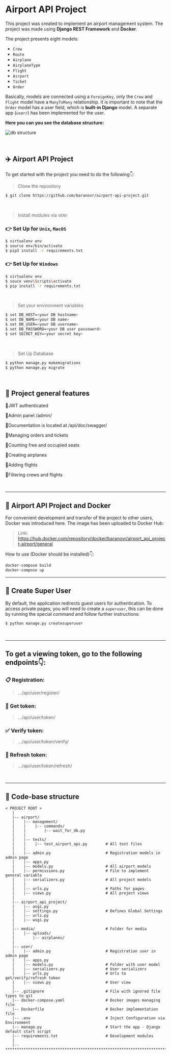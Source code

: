 # Airport API Project

This project was created to implement an airport management system.
The project was made using **Django REST Framework** and **Docker**.

The project presents eight models:
- `Crew`
- `Route`
- `Airplane`
- `AirplaneType`
- `Flight`
- `Airport`
- `Ticket`
- `Order`

Basically, models are connected using a `ForeignKey`, only the `Crew` and `Flight` model have a `ManyToMany` relationship.
It is important to note that the `Order` model has a user field, which is **built-in Django** model.
A separate app (`user/`) has been implemented for the user.

**Here you can you see the database structure:**

![db structure](https://media.mate.academy/airport_diagram_ce181e403f.png)

<br>
<h2>✈️ Airport API Project</h2>

To get started with the project you need to do the following👇:

> Clone the repository
```bash
$ git clone https://github.com/baranovr/airport-api-project.git
```

<br />

> Install modules via `VENV`  
### 👉 Set Up for `Unix`, `MacOS`
```bash
$ virtualenv env
$ source env/bin/activate
$ pip3 install -r requirements.txt
```

### 👉 Set Up for `Windows`
```bash
$ virtualenv env
$ souce venv\Scripts\activate
$ pip install -r requirements.txt
```

<br />

> Set your environment variables
```bash
$ set DB_HOST=<your DB hostname>
$ set DB_NAME=<your DB name>
$ set DB_USER=<your DB username>
$ set DB_PASSWORD=<your DB user passoword>
$ set SECRET_KEY=<your secret key>
```

<br />

> Set Up Database

```bash
$ python manage.py makemigrations
$ python manage.py migrate
```

<br>

## 📑 Project general features 
📍JWT authenticated

📍Admin panel /admin/

📍Documentation is located at /api/doc/swagger/

📍Managing orders and tickets

📍Counting free and occupied seats

📍Creating airplanes

📍Adding flights

📍Filtering crews and flights

<br>

<hr>

<h2>🐋 Airport API Project and Docker</h2>
For convenient development and transfer of the project to other users, Docker was introduced here.
The image has been uploaded to Docker Hub:

> Link: https://hub.docker.com/repository/docker/baranovr/airport_api_project-airport/general

How to use (Docker should be installed)👇:

```bash
docker-compose build
docker-compose up
```

<hr>

## 👤 Create Super User

By default, the application redirects guest users for authentication. 
To access private pages, you will need to create a `superuser`, this can be done by running the special command and follow further instructions:

```bash
$ python manage.py createsuperuser
```

<br />
<hr>

## To get a viewing token, go to the following endpoints👇:

### 📋 Registration:

> .../api/user/register/

### 🎫 Get token:

> .../api/user/token/

 ### ✅ Verify token:

> .../api/user/token/verify/

### 🔄 Refresh token:

> .../api/user/token/refresh/

<br>
<hr>


## 📂 Code-base structure
```angular2html
< PROJECT ROOT >
   |
   |-- airport/  
   |    |-- management/
   |    |    |-- commands/
   |    |        |-- wait_for_db.py
   |    |
   |    |-- tests/
   |    |    |-- test_airport_api.py        # All test files
   |    |
   |    |-- admin.py                        # Registration models in admin page 
   |    |-- apps.py
   |    |-- models.py                       # All airport models
   |    |-- permissions.py                  # File to implement general variable
   |    |-- serializers.py                  # All project models
   |    |
   |    |-- urls.py                         # Paths for pages
   |    |-- views.py                        # All project views
   |
   |-- airport_api_project/
   |    |-- asgi.py
   |    |-- settings.py                     # Defines Global Settings
   |    |-- urls.py
   |    |-- wsgi.py
   |    
   |-- media/                               # Folder for media
   |    |-- uploads/                        
   |        |-- airplanes/                  
   |
   |-- user/                                
   |    |-- admin.py                        # Registration user in admin page
   |    |-- apps.py                         
   |    |-- models.py                       # Folder with user model
   |    |-- serializers.py                  # User serializers
   |    |-- urls.py                         # Urls to get/verify/refresh token
   |    |-- views.py                        # User view
   |
   |-- .gitignore                           # File with ignored file types to git
   |-- docker-compose.yaml                  # Docker images managing file
   |-- Dockerfile                           # Docker implementation file
   |-- .env                                 # Inject Configuration via Environment
   |-- manage.py                            # Start the app - Django default start script
   |-- requirements.txt                     # Development modules
   |
   |-- *********************************************************************************
```